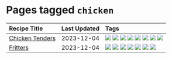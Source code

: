 # Pages tagged `chicken`

|Recipe Title|Last Updated|Tags
|:---|:---|:---|
|[Chicken Tenders](../recipes/chickentenders.md)|2023-12-04|[![](https://img.shields.io/badge/tag-airfryer-eadebe)](../tags/airfryer.md) [![](https://img.shields.io/badge/tag-amazing-32613c)](../tags/amazing.md) [![](https://img.shields.io/badge/tag-battered-c02c21)](../tags/battered.md) [![](https://img.shields.io/badge/tag-chicken-517a72)](../tags/chicken.md) [![](https://img.shields.io/badge/tag-crumbed-1fc54)](../tags/crumbed.md) [![](https://img.shields.io/badge/tag-messy-6984a1)](../tags/messy.md) [![](https://img.shields.io/badge/tag-mine-4d8aaa)](../tags/mine.md) [![](https://img.shields.io/badge/tag-sides-d5a11)](../tags/sides.md)|
|[Fritters](../recipes/fritters.md)|2023-12-04|[![](https://img.shields.io/badge/tag-chicken-517a72)](../tags/chicken.md) [![](https://img.shields.io/badge/tag-family-c6d429)](../tags/family.md) [![](https://img.shields.io/badge/tag-fried-062ab)](../tags/fried.md) [![](https://img.shields.io/badge/tag-ham-e5c1d4)](../tags/ham.md) [![](https://img.shields.io/badge/tag-lamb-10cdd6)](../tags/lamb.md) [![](https://img.shields.io/badge/tag-leftovers-1754e4)](../tags/leftovers.md) [![](https://img.shields.io/badge/tag-vegetables-208450)](../tags/vegetables.md)|